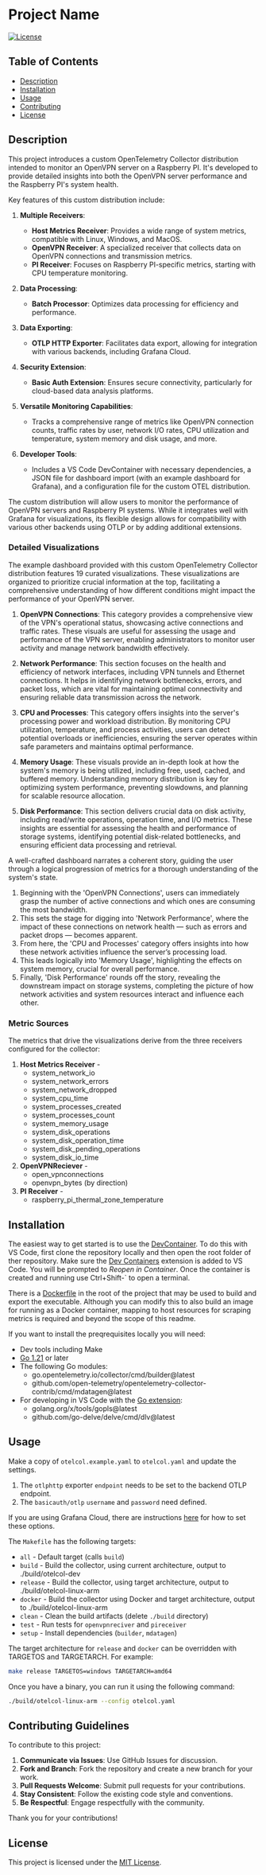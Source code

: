 # Project Name

[![License](https://img.shields.io/badge/license-MIT-blue.svg)](LICENSE)

## Table of Contents

- [Description](#description)
- [Installation](#installation)
- [Usage](#usage)
- [Contributing](#contributing)
- [License](#license)

## Description

This project introduces a custom OpenTelemetry Collector distribution intended to monitor an OpenVPN server on a Raspberry PI. It's developed to provide detailed insights into both the OpenVPN server performance and the Raspberry PI's system health.

Key features of this custom distribution include:

1. **Multiple Receivers**: 
    - **Host Metrics Receiver**: Provides a wide range of system metrics, compatible with Linux, Windows, and MacOS.
    - **OpenVPN Receiver**: A specialized receiver that collects data on OpenVPN connections and transmission metrics.
    - **PI Receiver**: Focuses on Raspberry PI-specific metrics, starting with CPU temperature monitoring.

2. **Data Processing**:
    - **Batch Processor**: Optimizes data processing for efficiency and performance.

3. **Data Exporting**:
    - **OTLP HTTP Exporter**: Facilitates data export, allowing for integration with various backends, including Grafana Cloud.

4. **Security Extension**:
    - **Basic Auth Extension**: Ensures secure connectivity, particularly for cloud-based data analysis platforms.

5. **Versatile Monitoring Capabilities**:
    - Tracks a comprehensive range of metrics like OpenVPN connection counts, traffic rates by user, network I/O rates, CPU utilization and temperature, system memory and disk usage, and more.

6. **Developer Tools**:
    - Includes a VS Code DevContainer with necessary dependencies, a JSON file for dashboard import (with an example dashboard for Grafana), and a configuration file for the custom OTEL distribution.

The custom distribution will allow users to monitor the performance of OpenVPN servers and Raspberry PI systems. While it integrates well with Grafana for visualizations, its flexible design allows for compatibility with various other backends using OTLP or by adding additional extensions.

### Detailed Visualizations

The example dashboard provided with this custom OpenTelemetry Collector distribution features 19 curated visualizations. These visualizations are organized to prioritize crucial information at the top, facilitating a comprehensive understanding of how different conditions might impact the performance of your OpenVPN server. 

1. **OpenVPN Connections**: This category provides a comprehensive view of the VPN's operational status, showcasing active connections and traffic rates. These visuals are useful for assessing the usage and performance of the VPN server, enabling administrators to monitor user activity and manage network bandwidth effectively.

2. **Network Performance**: This section focuses on the health and efficiency of network interfaces, including VPN tunnels and Ethernet connections. It helps in identifying network bottlenecks, errors, and packet loss, which are vital for maintaining optimal connectivity and ensuring reliable data transmission across the network.

3. **CPU and Processes**: This category offers insights into the server's processing power and workload distribution. By monitoring CPU utilization, temperature, and process activities, users can detect potential overloads or inefficiencies, ensuring the server operates within safe parameters and maintains optimal performance.

4. **Memory Usage**: These visuals provide an in-depth look at how the system's memory is being utilized, including free, used, cached, and buffered memory. Understanding memory distribution is key for optimizing system performance, preventing slowdowns, and planning for scalable resource allocation.

5. **Disk Performance**: This section delivers crucial data on disk activity, including read/write operations, operation time, and I/O metrics. These insights are essential for assessing the health and performance of storage systems, identifying potential disk-related bottlenecks, and ensuring efficient data processing and retrieval.

A well-crafted dashboard narrates a coherent story, guiding the user through a logical progression of metrics for a thorough understanding of the system's state. 

1. Beginning with the 'OpenVPN Connections', users can immediately grasp the number of active connections and which ones are consuming the most bandwidth. 
2. This sets the stage for digging into 'Network Performance', where the impact of these connections on network health — such as errors and packet drops — becomes apparent. 
3. From here, the 'CPU and Processes' category offers insights into how these network activities influence the server’s processing load. 
4. This leads logically into 'Memory Usage', highlighting the effects on system memory, crucial for overall performance. 
5. Finally, 'Disk Performance' rounds off the story, revealing the downstream impact on storage systems, completing the picture of how network activities and system resources interact and influence each other.

### Metric Sources

The metrics that drive the visualizations derive from the three receivers configured for the collector:

1. **Host Metrics Receiver** -  
   * system_network_io 
   * system_network_errors
   * system_network_dropped
   * system_cpu_time
   * system_processes_created
   * system_processes_count
   * system_memory_usage
   * system_disk_operations
   * system_disk_operation_time
   * system_disk_pending_operations
   * system_disk_io_time
2. **OpenVPNReciever** - 
   * open_vpnconnections
   * openvpn_bytes (by direction)
3. **PI Receiver** -
   * raspberry_pi_thermal_zone_temperature

## Installation

The easiest way to get started is to use the [DevContainer](./.devcontainer). To do this with VS Code, first
clone the repository locally and then open the root folder of ther repository. Make sure 
the [Dev Containers](https://marketplace.visualstudio.com/items?itemName=ms-vscode-remote.remote-containers) extension is added to VS Code. You will be prompted to *Reopen in Container*. Once the container is created and running use Ctrl+Shift-` to open a terminal.

There is a [Dockerfile](./Dockerfile) in the root of the project that may be used
to build and export the executable. Although you can modify this
to also build an image for running as a Docker container, mapping to
host resources for scraping metrics is required and beyond the scope of this readme.

If you want to install the preqrequisites locally you will need:

* Dev tools including Make
* [Go 1.21](https://go.dev) or later
* The following Go modules:
    * go.opentelemetry.io/collector/cmd/builder@latest
    * github.com/open-telemetry/opentelemetry-collector-contrib/cmd/mdatagen@latest
* For developing in VS Code with the [Go extension](https://marketplace.visualstudio.com/items?itemName=golang.go):
    * golang.org/x/tools/gopls@latest
    * github.com/go-delve/delve/cmd/dlv@latest

## Usage

Make a copy of `otelcol.example.yaml` to `otelcol.yaml` and update
the settings.

1. The `otlphttp` exporter `endpoint` needs to be set to the backend OTLP endpoint. 
2. The `basicauth/otlp` `username` and `password` need defined. 

If you are using Grafana Cloud, there are instructions [here](https://grafana.com/docs/grafana-cloud/send-data/otlp/send-data-otlp/) for how to set these
options.

The `Makefile` has the following targets:

* `all` - Default target (calls `build`)
* `build` - Build the collector, using current architecture, output to ./build/otelcol-dev
* `release` - Build the collector, using target architecture, output to ./build/otelcol-linux-arm
* `docker` - Build the collector using Docker and target architecture, output to ./build/otelcol-linux-arm
* `clean` - Clean the build artifacts (delete `./build` directory)
* `test` - Run tests for `openvpnreciver` and `pireceiver`
* `setup` - Install dependencies (`builder`, `mdatagen`)

The target architecture for `release` and `docker` can be overridden
with TARGETOS and TARGETARCH. For example:

```bash
make release TARGETOS=windows TARGETARCH=amd64
```

Once you have a binary, you can run it using the following command:

```bash
./build/otelcol-linux-arm --config otelcol.yaml
```

## Contributing Guidelines

To contribute to this project:

1. **Communicate via Issues**: Use GitHub Issues for discussion.
2. **Fork and Branch**: Fork the repository and create a new branch for your work.
3. **Pull Requests Welcome**: Submit pull requests for your contributions.
4. **Stay Consistent**: Follow the existing code style and conventions.
5. **Be Respectful**: Engage respectfully with the community.

Thank you for your contributions!

## License

This project is licensed under the [MIT License](LICENSE).

